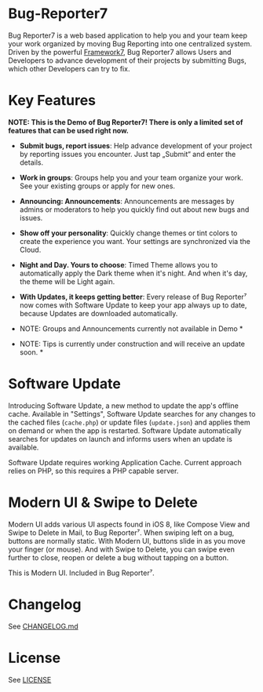 Bug-Reporter7
=============
Bug Reporter7 is a web based application to help you and your team keep your work organized by moving Bug Reporting into one centralized system.
Driven by the powerful [Framework7](http://github.com/nolimits4web/Framework7), Bug Reporter7 allows Users and Developers to advance development of their projects by submitting Bugs, which other Developers can try to fix.

Key Features
============
**NOTE: This is the Demo of Bug Reporter7! There is only a limited set of features that can be used right now.**

* **Submit bugs, report issues**: Help advance development of your project by reporting issues you encounter. Just tap „Submit“ and enter the details.
* **Work in groups**: Groups help you and your team organize your work. See your existing groups or apply for new ones.
* **Announcing: Announcements**: Announcements are messages by admins or moderators to help you quickly find out about new bugs and issues.
* **Show off your personality**: Quickly change themes or tint colors to create the experience you want. Your settings are synchronized via the Cloud.
* **Night and Day. Yours to choose**: Timed Theme allows you to automatically apply the Dark theme when it's night. And when it's day, the theme will be Light again.
* **With Updates, it keeps getting better**: Every release of Bug Reporter⁷ now comes with Software Update to keep your app always up to date, because Updates are downloaded automatically.

* NOTE: Groups and Announcements currently not available in Demo *
* NOTE: Tips is currently under construction and will receive an update soon. *

Software Update
===============
Introducing Software Update, a new method to update the app's offline cache.
Available in "Settings", Software Update searches for any changes to the cached files (```cache.php```) or update files (```update.json```) and applies them on demand or when the app is restarted.
Software Update automatically searches for updates on launch and informs users when an update is available.

Software Update requires working Application Cache. Current approach relies on PHP, so this requires a PHP capable server.

Modern UI & Swipe to Delete
===========================
Modern UI adds various UI aspects found in iOS 8, like Compose View and Swipe to Delete in Mail, to Bug Reporter⁷. When swiping left on a bug, buttons are normally static. With Modern UI, buttons slide in as you move your finger (or mouse). And with Swipe to Delete, you can swipe even further to close, reopen or delete a bug without tapping on a button.

This is Modern UI. Included in Bug Reporter⁷.


Changelog
=========
See [CHANGELOG.md](https://github.com/SniperGER/Bug-Reporter7/blob/master/CHANGELOG.md)

License
=======
See [LICENSE](https://github.com/SniperGER/Bug-Reporter7/blob/master/LICENSE)
